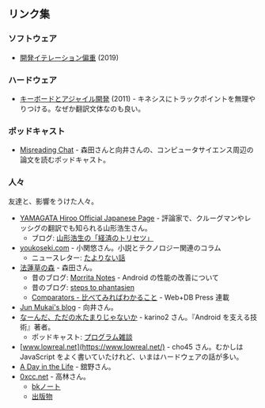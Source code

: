 ## リンク集

### ソフトウェア

- [開発イテレーション偏重](https://shinh.hatenablog.com/entry/2019/09/12/201335) (2019)

### ハードウェア

- [キーボードとアジャイル開発](https://mixiengineer.hatenablog.com/entry/2011/10803/) (2011) - キネシスにトラックポイントを無理やりつける。なぜか翻訳文体なのも良い。

### ポッドキャスト

- [Misreading Chat](https://misreading.chat/) - 森田さんと向井さんの、コンピュータサイエンス周辺の論文を読むポッドキャスト。

### 人々

友達と、影響をうけた人々。

- [YAMAGATA Hiroo Official Japanese Page](https://cruel.org/jindex.html) - 評論家で、クルーグマンやレッシグの翻訳でも知られる山形浩生さん。
  - ブログ: [山形浩生の「経済のトリセツ」](https://cruel.hatenablog.com/)
- [youkoseki.com](https://youkoseki.com/) - 小関悠さん。小説とテクノロジー関連のコラム
  - ニュースレター: [たよりない話](https://youkoseki.substack.com/)
- [法蓮草の森](https://records.dodgson.org/) - 森田さん。
  - 昔のブログ: [Morrita Notes](https://notes.dodgson.org/) - Android の性能の改善について
  - 昔のブログ: [steps to phantasien](https://anemone.dodgson.org/)
  - [Comparators - 比べてみればわかること](https://gihyo.jp/list/group/Comparators-%E6%AF%94%E3%81%B9%E3%81%A6%E3%81%BF%E3%82%8C%E3%81%B0%E3%82%8F%E3%81%8B%E3%82%8B%E3%81%93%E3%81%A8) - Web+DB Press 連載
- [Jun Mukai's blog](https://wp.jmuk.org/) - 向井さん。
- [なーんだ、ただの水たまりじゃないか](https://karino2.github.io/) - karino2 さん。『Android を支える技術』著者。
  - ポッドキャスト: [プログラム雑談](https://podcasters.spotify.com/pod/show/karino2)
- [www.lowreal.net](https://www.lowreal.net/) - cho45 さん。むかしは JavaScript をよく書いていたけれど、いまはハードウェアの話が多い。
- [A Day in the Life](https://secon.dev/) - 舘野さん。
- [0xcc.net](http://0xcc.net/) - 高林さん。
  - [bkノート](http://0xcc.net/bknotes/)
  - [出版物](http://0xcc.net/pub/)

